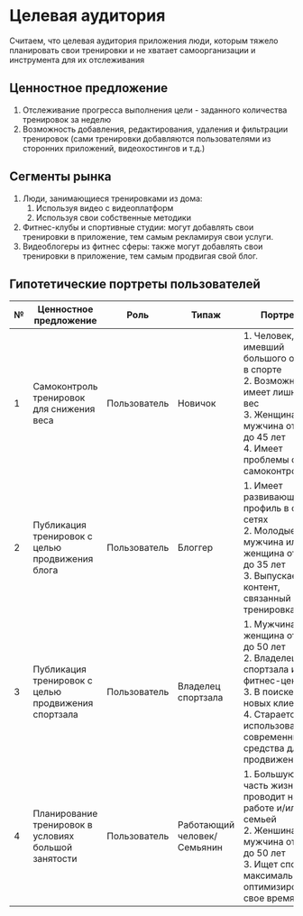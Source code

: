 # Целевая аудитория
Считаем, что целевая аудитория приложения люди, которым тяжело планировать свои тренировки и не хватает самоорганизации
и инструмента для их отслеживания

## Ценностное предложение
1. Отслеживание прогресса выполнения цели - заданного количества тренировок за неделю
2. Возможность добавления, редактирования, удаления и фильтрации тренировок (сами тренировки добавляются пользователями 
из сторонних приложений, видеохостингов и т.д.)

## Сегменты рынка
1. Люди, занимающиеся тренировками из дома:
    1. Используя видео с видеоплатформ
    2. Используя свои собственные методики
2. Фитнес-клубы и спортивные студии: могут добавлять свои тренировки в приложение, тем самым рекламируя свои услуги.
3. Видеоблогеры из фитнес сферы: также могут добавлять свои тренировки в приложение, тем самым продвигая свой блог.

## Гипотетические портреты пользователей
| № | Ценностное предложение                               | Роль         | Типаж                       | Портрет                                                                                                                                                                              |
|---|------------------------------------------------------|--------------|-----------------------------|--------------------------------------------------------------------------------------------------------------------------------------------------------------------------------------|
| 1 | Самоконтроль тренировок для снижения веса            | Пользователь | Новичок                     | 1. Человек, не имевший большого опыта в спорте<br/>2. Возможно имеет лишний вес<br/>3. Женщина или мужчина от 20 до 45 лет<br/>4. Имеет проблемы с самоконтролем                     |
| 2 | Публикация тренировок с целью продвижения блога      | Пользователь | Блоггер                     | 1. Имеет развивающийся профиль в соц. сетях<br/>2. Молодые мужчина или женщина от 20 до 35 лет<br/>3. Выпускает контент, связанный с тренировками                                    |
| 3 | Публикация тренировок с целью продвижения спортзала  | Пользователь | Владелец спортзала          | 1. Мужчина или женщина от 30 до 50 лет<br/>2. Владелец спортзала или фитнес-центра<br/>3. В поиске новых клиентов<br/>4. Старается использовать современные средства для продвижения |
| 4 | Планирование тренировок в условиях большой занятости | Пользователь | Работающий человек/Семьянин | 1. Большую часть жизни проводит на работе и/или с семьей<br/>2. Женшина/мужчина от 30 до 50 лет<br/>3. Ищет способ максимально оптимизировать свое время                             |